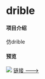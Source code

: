 # drible

#### 项目介绍
仿drible

#### 预览
![](https://note.youdao.com/yws/public/resource/f2e5d0847ae32074ea07dfbcd3fb7af8/xmlnote/190311C1495A4F98957B7E4AD943335F/24672)
[链接 ---> ](https://lby1024.gitee.io/drible/)